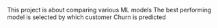 This project is about comparing various ML models 
The best performing model is selected by which customer Churn is predicted
